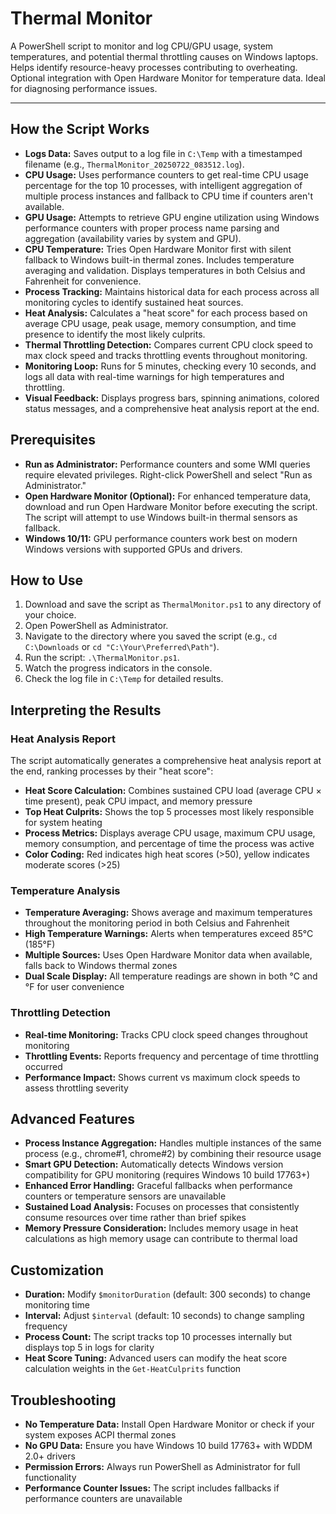 # Thermal Monitor

A PowerShell script to monitor and log CPU/GPU usage, system temperatures, and potential thermal throttling causes on Windows laptops. Helps identify resource-heavy processes contributing to overheating. Optional integration with Open Hardware Monitor for temperature data. Ideal for diagnosing performance issues.

---

## How the Script Works

- **Logs Data:** Saves output to a log file in `C:\Temp` with a timestamped filename (e.g., `ThermalMonitor_20250722_083512.log`).
- **CPU Usage:** Uses performance counters to get real-time CPU usage percentage for the top 10 processes, with intelligent aggregation of multiple process instances and fallback to CPU time if counters aren't available.
- **GPU Usage:** Attempts to retrieve GPU engine utilization using Windows performance counters with proper process name parsing and aggregation (availability varies by system and GPU).
- **CPU Temperature:** Tries Open Hardware Monitor first with silent fallback to Windows built-in thermal zones. Includes temperature averaging and validation. Displays temperatures in both Celsius and Fahrenheit for convenience.
- **Process Tracking:** Maintains historical data for each process across all monitoring cycles to identify sustained heat sources.
- **Heat Analysis:** Calculates a "heat score" for each process based on average CPU usage, peak usage, memory consumption, and time presence to identify the most likely culprits.
- **Thermal Throttling Detection:** Compares current CPU clock speed to max clock speed and tracks throttling events throughout monitoring.
- **Monitoring Loop:** Runs for 5 minutes, checking every 10 seconds, and logs all data with real-time warnings for high temperatures and throttling.
- **Visual Feedback:** Displays progress bars, spinning animations, colored status messages, and a comprehensive heat analysis report at the end.

## Prerequisites

- **Run as Administrator:** Performance counters and some WMI queries require elevated privileges. Right-click PowerShell and select "Run as Administrator."
- **Open Hardware Monitor (Optional):** For enhanced temperature data, download and run Open Hardware Monitor before executing the script. The script will attempt to use Windows built-in thermal sensors as fallback.
- **Windows 10/11:** GPU performance counters work best on modern Windows versions with supported GPUs and drivers.

## How to Use
1. Download and save the script as `ThermalMonitor.ps1` to any directory of your choice.
2. Open PowerShell as Administrator.
3. Navigate to the directory where you saved the script (e.g., `cd C:\Downloads` or `cd "C:\Your\Preferred\Path"`).
4. Run the script: `.\ThermalMonitor.ps1`.
5. Watch the progress indicators in the console.
6. Check the log file in `C:\Temp` for detailed results.


## Interpreting the Results

### Heat Analysis Report
The script automatically generates a comprehensive heat analysis report at the end, ranking processes by their "heat score":

- **Heat Score Calculation:** Combines sustained CPU load (average CPU × time present), peak CPU impact, and memory pressure
- **Top Heat Culprits:** Shows the top 5 processes most likely responsible for system heating
- **Process Metrics:** Displays average CPU usage, maximum CPU usage, memory consumption, and percentage of time the process was active
- **Color Coding:** Red indicates high heat scores (>50), yellow indicates moderate scores (>25)

### Temperature Analysis
- **Temperature Averaging:** Shows average and maximum temperatures throughout the monitoring period in both Celsius and Fahrenheit
- **High Temperature Warnings:** Alerts when temperatures exceed 85°C (185°F)
- **Multiple Sources:** Uses Open Hardware Monitor data when available, falls back to Windows thermal zones
- **Dual Scale Display:** All temperature readings are shown in both °C and °F for user convenience

### Throttling Detection
- **Real-time Monitoring:** Tracks CPU clock speed changes throughout monitoring
- **Throttling Events:** Reports frequency and percentage of time throttling occurred
- **Performance Impact:** Shows current vs maximum clock speeds to assess throttling severity

## Advanced Features

- **Process Instance Aggregation:** Handles multiple instances of the same process (e.g., chrome#1, chrome#2) by combining their resource usage
- **Smart GPU Detection:** Automatically detects Windows version compatibility for GPU monitoring (requires Windows 10 build 17763+)
- **Enhanced Error Handling:** Graceful fallbacks when performance counters or temperature sensors are unavailable
- **Sustained Load Analysis:** Focuses on processes that consistently consume resources over time rather than brief spikes
- **Memory Pressure Consideration:** Includes memory usage in heat calculations as high memory usage can contribute to thermal load

## Customization

- **Duration:** Modify `$monitorDuration` (default: 300 seconds) to change monitoring time
- **Interval:** Adjust `$interval` (default: 10 seconds) to change sampling frequency
- **Process Count:** The script tracks top 10 processes internally but displays top 5 in logs for clarity
- **Heat Score Tuning:** Advanced users can modify the heat score calculation weights in the `Get-HeatCulprits` function

## Troubleshooting

- **No Temperature Data:** Install Open Hardware Monitor or check if your system exposes ACPI thermal zones
- **No GPU Data:** Ensure you have Windows 10 build 17763+ with WDDM 2.0+ drivers
- **Permission Errors:** Always run PowerShell as Administrator for full functionality
- **Performance Counter Issues:** The script includes fallbacks if performance counters are unavailable
